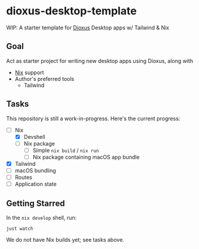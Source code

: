 # dioxus-desktop-template

WIP: A starter template for [Dioxus](https://dioxuslabs.com/) Desktop apps w/ Tailwind & Nix

## Goal

Act as starter project for writing new desktop apps using Dioxus, along with
- [Nix](https://zero-to-nix.com/) support
- Author's preferred tools
  - Tailwind

## Tasks

This repository is still a work-in-progress. Here's the current progress:

- [ ] Nix 
  - [x] Devshell
  - [ ] Nix package
    - [ ] Simple `nix build` / `nix run`
    - [ ] Nix package containing macOS app bundle
- [x] Tailwind
- [ ] macOS bundling
- [ ] Routes
- [ ] Application state

## Getting Starred

In the `nix develop` shell, run:

```
just watch
```

We do not have Nix builds yet; see tasks above.
